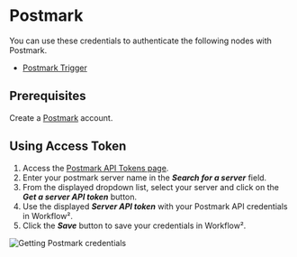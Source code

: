 # Postmark

You can use these credentials to authenticate the following nodes with Postmark.
- [Postmark Trigger](/workflow/integrations/trigger-nodes/n8n-nodes-base.postmarkTrigger/)

## Prerequisites

Create a [Postmark](https://postmarkapp.com/) account.

## Using Access Token

1. Access the [Postmark API Tokens page](https://account.postmarkapp.com/api_tokens).
2. Enter your postmark server name in the ***Search for a server*** field.
3. From the displayed dropdown list, select your server and click on the ***Get a server API token*** button.
4. Use the displayed ***Server API token*** with your Postmark API credentials in Workflow².
5. Click the ***Save*** button to save your credentials in Workflow².

![Getting Postmark credentials](/_images/integrations/credentials/postmark/using-access-token.gif)
